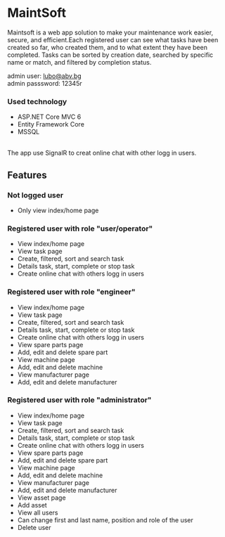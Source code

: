 # MaintSoft

Maintsoft is a web app solution to make your maintenance work easier, secure, and efficient.Each registered user can see what tasks have been created so far, who created them, and to what extent they have been completed. Tasks can be sorted by creation date, searched by specific name or match, and filtered by completion status.

admin user: lubo@abv.bg
<br>
admin passsword: 12345r

<h3>Used technology</h3>
<ul>
<li>ASP.NET Core MVC 6</li>
<li>Entity Framework Core</li>
<li>MSSQL</li>
</ul>
<br>
The app use SignalR to creat online chat with other logg in users.
<br>

<h2>Features</h2>
<h3>Not logged user</h3>
<ul>
<li>Only view index/home page</li>
</ul>

<h3>Registered user with role "user/operator"</h3>
<ul>
<li>View index/home page</li>
<li>View task page</li>
<li>Create, filtered, sort and search task</li>
<li>Details task, start, complete or stop task</li>
<li>Create online chat with others logg in users</li>
</ul>

<h3>Registered user with role "engineer"</h3>
<ul>
<li>View index/home page</li>
<li>View task page</li>
<li>Create, filtered, sort and search task</li>
<li>Details task, start, complete or stop task</li>
<li>Create online chat with others logg in users</li>
<li>View spare parts page</li>
<li>Add, edit and delete spare part</li>
<li>View machine page</li>
<li>Add, edit and delete machine</li>
<li>View manufacturer page</li>
<li>Add, edit and delete manufacturer</li>
</ul>

<h3>Registered user with role "administrator"</h3>
<ul>
<li>View index/home page</li>
<li>View task page</li>
<li>Create, filtered, sort and search task</li>
<li>Details task, start, complete or stop task</li>
<li>Create online chat with others logg in users</li>
<li>View spare parts page</li>
<li>Add, edit and delete spare part</li>
<li>View machine page</li>
<li>Add, edit and delete machine</li>
<li>View manufacturer page</li>
<li>Add, edit and delete manufacturer</li>
<li>View asset page</li>
<li>Add asset</li>
<li>View all users</li>
<li>Can change first and last name, position and role of the user</li>
<li>Delete user</li>
</ul>


